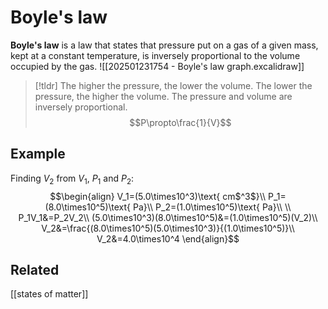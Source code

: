 # Boyle's law
**Boyle's law** is a law that states that pressure put on a gas of a given mass, kept at a constant temperature, is inversely proportional to the volume occupied by the gas.
![[202501231754 - Boyle's law graph.excalidraw]]
> [!tldr]
> The higher the pressure, the lower the volume. The lower the pressure, the higher the volume. The pressure and volume are inversely proportional.
> $$P\propto\frac{1}{V}$$
## Example
Finding $V_2$ from $V_1$, $P_1$ and $P_2$:
$$\begin{align}
V_1=(5.0\times10^3)\text{ cm$^3$}\\
P_1=(8.0\times10^5)\text{ Pa}\\
P_2=(1.0\times10^5)\text{ Pa}\\
\\
P_1V_1&=P_2V_2\\
(5.0\times10^3)(8.0\times10^5)&=(1.0\times10^5)(V_2)\\
V_2&=\frac{(8.0\times10^5)(5.0\times10^3)}{(1.0\times10^5)}\\
V_2&=4.0\times10^4
\end{align}$$
## Related
[[states of matter]]